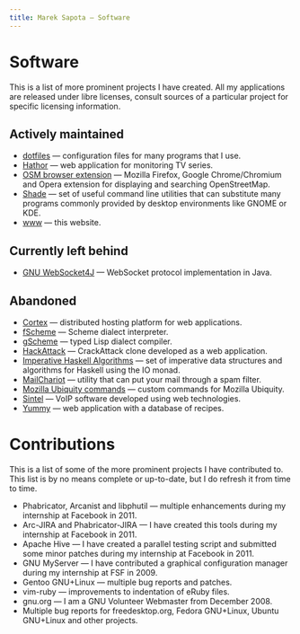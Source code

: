 ```yaml
---
title: Marek Sapota — Software
---
```


# Software

This is a list of more prominent projects I have created.  All my applications
are released under libre licenses, consult sources of a particular project for
specific licensing information.

## Actively maintained

- [dotfiles](/software/dotfiles.html) — configuration files for many programs
  that I use.
- [Hathor](/software/hathor.html) — web application for monitoring TV series.
- [OSM browser extension](/software/osm_extension.html) — Mozilla Firefox,
  Google Chrome/Chromium and Opera extension for displaying and searching
  OpenStreetMap.
- [Shade](/software/shade.html) — set of useful command line utilities that can
  substitute many programs commonly provided by desktop environments like GNOME
  or KDE.
- [www](https://github.com/maarons/www) — this website.

## Currently left behind

- [GNU WebSocket4J](/software/gnu_websocket4j.html) — WebSocket protocol
  implementation in Java.

## Abandoned

- [Cortex](/software/cortex.html) — distributed hosting platform for web
  applications.
- [fScheme](/software/fscheme.html) — Scheme dialect interpreter.
- [gScheme](/software/gscheme.html) — typed Lisp dialect compiler.
- [HackAttack](/software/hackattack.html) —  CrackAttack clone developed as a
  web application.
- [Imperative Haskell Algorithms](/software/imperative_haskell_algorithms.html)
  — set of imperative data structures and algorithms for Haskell using the IO
  monad.
- [MailChariot](/software/mailchariot.html) — utility that can put your mail
  through a spam filter.
- [Mozilla Ubiquity commands](/software/ubiquity_commands.html) — custom
  commands for Mozilla Ubiquity.
- [Sintel](/software/sintel.html) — VoIP software developed using web
  technologies.
- [Yummy](/software/yummy.html) — web application with a database of recipes.

# Contributions

This is a list of some of the more prominent projects I have contributed to.
This list is by no means complete or up-to-date, but I do refresh it from time
to time.

- Phabricator, Arcanist and libphutil — multiple enhancements during my
  internship at Facebook in 2011.
- Arc-JIRA and Phabricator-JIRA — I have created this tools during my internship
  at Facebook in 2011.
- Apache Hive — I have created a parallel testing script and submitted some
  minor patches during my internship at Facebook in 2011.
- GNU MyServer — I have contributed a graphical configuration manager during my
  internship at FSF in 2009.
- Gentoo GNU+Linux — multiple bug reports and patches.
- vim-ruby — improvements to indentation of eRuby files.
- gnu.org — I am a GNU Volunteer Webmaster from December 2008.
- Multiple bug reports for freedesktop.org, Fedora GNU+Linux, Ubuntu GNU+Linux
  and other projects.
